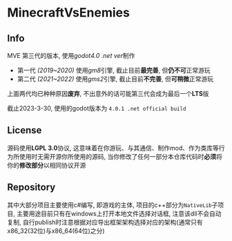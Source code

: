 # MinecraftVsEnemies

## Info

MVE 第三代的版本, 使用*godot4.0 .net ver*制作
- 第一代 *\(2019\~2020\)* 使用*gm8*引擎, 截止目前**最完善**, 但**仍不可**正常游玩
- 第二代 *\(2021\~2022\)* 使用*gms2*引擎, 截止目前**不完善**, 但**可稍微**正常游玩

上面两代均已种种原因**废弃**, 不出意外的话可能第三代会成为最后一个**LTS**版

截止2023-3-30, 使用的godot版本为 `4.0.1 .net official build`

## License

源码使用**LGPL 3.0**协议, 这意味着在你游玩、与其通信、制作mod、作为类库等行为所使用时无需开源你所使用的源码, 当你修改了任何一部分本仓库代码时**必须**将你的**修改部分**以相同协议开源


## Repository

其中大部分项目主要使用c#编写, 即游戏的主体, 项目的c++部分为`NativeLib`子项目, 主要用途目前只有在windows上打开本地文件选择对话框, 注意该dll不会自动复制, 自行publish时注意根据对应导出框架架构选择对应的架构(通常只有x86_32(32位)与x86_64(64位)之分)